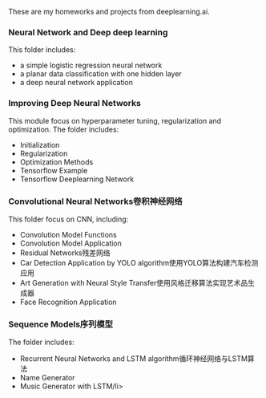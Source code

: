 These are my homeworks and projects from deeplearning.ai.

<h3>Neural Network and Deep deep learning</h3>
This folder includes:
<ul>
<li>a simple logistic regression neural network</li>
<li>a planar data classification with one hidden layer</li>
<li>a deep neural network application</li>
</ul>

<h3>Improving Deep Neural Networks</h3>
This module focus on hyperparameter tuning, regularization and optimization.
The folder includes:
<ul>
<li>Initialization</li>
<li>Regularization</li>
<li>Optimization Methods</li>
<li>Tensorflow Example</li>
<li>Tensorflow Deeplearning Network</li>
</ul>

<h3>Convolutional Neural Networks卷积神经网络</h3>
This folder focus on CNN, including:
<ul>
<li>Convolution Model Functions</li>
<li>Convolution Model Application</li>
<li>Residual Networks残差网络</li>
<li>Car Detection Application by YOLO algorithm使用YOLO算法构建汽车检测应用</li>
<li>Art Generation with Neural Style Transfer使用风格迁移算法实现艺术品生成器</li>
<li>Face Recognition Application</li>
</ul>

<h3>Sequence Models序列模型</h3>
The folder includes:
<ul>
<li>Recurrent Neural Networks and LSTM algorithm循环神经网络与LSTM算法</li>
<li>Name Generator</li>
<li>Music Generator with LSTM/li>
</ul>
